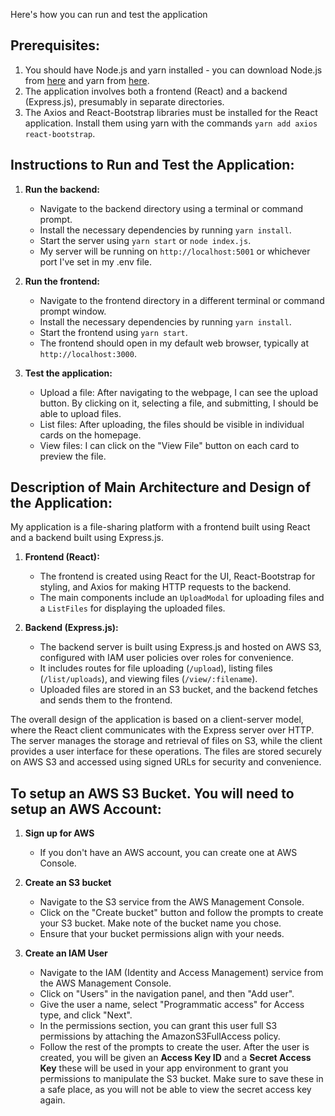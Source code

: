  Here's how you can run and test the application

## Prerequisites:

1. You should have Node.js and yarn installed - you can download Node.js from [here](https://nodejs.org/) and yarn from [here](https://yarnpkg.com/).
2. The application involves both a frontend (React) and a backend (Express.js), presumably in separate directories.
3. The Axios and React-Bootstrap libraries must be installed for the React application. Install them using yarn with the commands `yarn add axios react-bootstrap`.

## Instructions to Run and Test the Application:

1. **Run the backend:**
   - Navigate to the backend directory using a terminal or command prompt.
   - Install the necessary dependencies by running `yarn install`.
   - Start the server using `yarn start` or `node index.js`.
   - My server will be running on `http://localhost:5001` or whichever port I've set in my .env file.

2. **Run the frontend:**
   - Navigate to the frontend directory in a different terminal or command prompt window.
   - Install the necessary dependencies by running `yarn install`.
   - Start the frontend using `yarn start`.
   - The frontend should open in my default web browser, typically at `http://localhost:3000`.

3. **Test the application:**
   - Upload a file: After navigating to the webpage, I can see the upload button. By clicking on it, selecting a file, and submitting, I should be able to upload files.
   - List files: After uploading, the files should be visible in individual cards on the homepage.
   - View files: I can click on the "View File" button on each card to preview the file.

## Description of Main Architecture and Design of the Application:

My application is a file-sharing platform with a frontend built using React and a backend built using Express.js. 

1. **Frontend (React):**
   - The frontend is created using React for the UI, React-Bootstrap for styling, and Axios for making HTTP requests to the backend.
   - The main components include an `UploadModal` for uploading files and a `ListFiles` for displaying the uploaded files.

2. **Backend (Express.js):**
   - The backend server is built using Express.js and hosted on AWS S3, configured with IAM user policies over roles for convenience.
   - It includes routes for file uploading (`/upload`), listing files (`/list/uploads`), and viewing files (`/view/:filename`).
   - Uploaded files are stored in an S3 bucket, and the backend fetches and sends them to the frontend.

The overall design of the application is based on a client-server model, where the React client communicates with the Express server over HTTP. The server manages the storage and retrieval of files on S3, while the client provides a user interface for these operations. The files are stored securely on AWS S3 and accessed using signed URLs for security and convenience.

## To setup an AWS S3 Bucket. You will need to setup an AWS Account:

1. **Sign up for AWS**

    - If you don't have an AWS account, you can create one at AWS Console.
2. **Create an S3 bucket**

    - Navigate to the S3 service from the AWS Management Console.
    - Click on the "Create bucket" button and follow the prompts to create your S3 bucket. Make note of the bucket name you chose.
    - Ensure that your bucket permissions align with your needs.
3. **Create an IAM User**

    - Navigate to the IAM (Identity and Access Management) service from the AWS Management Console.
    - Click on "Users" in the navigation panel, and then "Add user".
    - Give the user a name, select "Programmatic access" for Access type, and click "Next".
    - In the permissions section, you can grant this user full S3 permissions by attaching the AmazonS3FullAccess policy.
    - Follow the rest of the prompts to create the user. After the user is created, you will be given an **Access Key ID** and a **Secret Access Key** these will be used in your app environment to grant you permissions to manipulate the S3 bucket. Make sure to save these in a safe place, as you will not be able to view the secret access key again.

